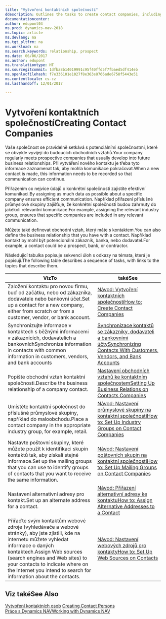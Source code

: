 ```yaml
---
title: "Vytvoření kontaktních společností"
ddescription: Outlines the tasks to create contact companies, including assigning relevant data about prospects and defining the business relationships you have with companies.
documentationcenter: 
author: edupont04
ms.prod: dynamics-nav-2018
ms.topic: article
ms.devlang: na
ms.tgt_pltfrm: na
ms.workload: na
ms.search.keywords: relationship, prospect
ms.date: 06/06/2017
ms.author: edupont
ms.translationtype: HT
ms.sourcegitcommit: 1dfba8b14019991c95f40ffd5f7fbaed5df414eb
ms.openlocfilehash: f7e336101e1027f8e363e8766ade6758f5443e51
ms.contentlocale: cs-cz
ms.lasthandoff: 12/01/2017

---
```

# <a name="creating-contact-companies"></a><span data-ttu-id="cf64a-102">Vytvoření kontaktních společností</span><span class="sxs-lookup"><span data-stu-id="cf64a-102">Creating Contact Companies</span></span>
<span data-ttu-id="cf64a-103">Vaše společnost se pravidelně setkává s potenciálními společnostmi, které se obvykle vyvíjejí do budoucích obchodních vztahů.</span><span class="sxs-lookup"><span data-stu-id="cf64a-103">Your company regularly meets prospective companies that usually develop into future business relationships.</span></span> <span data-ttu-id="cf64a-104">Při vytváření nového kontaktu je třeba tyto informace zaznamenat tak, aby mohla komunikace pokračovat.</span><span class="sxs-lookup"><span data-stu-id="cf64a-104">When a new contact is made, this information needs to be recorded so that communication can continue.</span></span>

<span data-ttu-id="cf64a-105">Přiřazením co nejvíce údajů o konkrétní společnosti zajistíte efektivní komunikaci.</span><span class="sxs-lookup"><span data-stu-id="cf64a-105">By assigning as much data as possible about a specific company ensures efficient communication.</span></span> <span data-ttu-id="cf64a-106">Například přiřazení příslušné průmyslové skupiny zajišťuje, že konkrétní společnosti budou zahrnuty do jakékoli relevantní komunikace.</span><span class="sxs-lookup"><span data-stu-id="cf64a-106">For example, assigning the relevant industry group, ensures that specific companies are included in any relevant communication.</span></span>

<span data-ttu-id="cf64a-107">Můžete také definovat obchodní vztah, který máte s kontaktem.</span><span class="sxs-lookup"><span data-stu-id="cf64a-107">You can also define the business relationship that you have with a contact.</span></span> <span data-ttu-id="cf64a-108">Například kontakt by mohl být potencionální zákazník, banka, nebo dodavatel.</span><span class="sxs-lookup"><span data-stu-id="cf64a-108">For example, a contact could be a prospect, bank, or contractor.</span></span>

<span data-ttu-id="cf64a-109">Následující tabulka popisuje sekvenci úloh s odkazy na témata, která je popisují.</span><span class="sxs-lookup"><span data-stu-id="cf64a-109">The following table describes a sequence of tasks, with links to the topics that describe them.</span></span> 

| <span data-ttu-id="cf64a-110">Viz</span><span class="sxs-lookup"><span data-stu-id="cf64a-110">To</span></span> | <span data-ttu-id="cf64a-111">také</span><span class="sxs-lookup"><span data-stu-id="cf64a-111">See</span></span> |
| --- | --- |
| <span data-ttu-id="cf64a-112">Založení kontaktu pro novou firmu, buď od začátku, nebo od zákazníka, dodavatele nebo bankovní účet.</span><span class="sxs-lookup"><span data-stu-id="cf64a-112">Set up a contact for a new company, either from scratch or from a customer, vendor, or bank account.</span></span> |[<span data-ttu-id="cf64a-113">Návod: Vytvoření kontaktních společností</span><span class="sxs-lookup"><span data-stu-id="cf64a-113">How to: Create Contact Companies</span></span>](marketing-how-create-contact-companies.md) |
| <span data-ttu-id="cf64a-114">Synchronizujte informace v kontaktech s běžnými informacemi v zákaznících, dodavatelích a bankovních</span><span class="sxs-lookup"><span data-stu-id="cf64a-114">Synchronize information in contacts with common information in customers, vendors, and bank accounts</span></span> |[<span data-ttu-id="cf64a-115">Synchronizace kontaktů se zákazníky, dodavateli a bankovními účty</span><span class="sxs-lookup"><span data-stu-id="cf64a-115">Synchronizing Contacts With Customers, Vendors, and Bank Accounts</span></span>](marketing-synchronize-contacts-customers-vendors-bank-accounts.md) |
| <span data-ttu-id="cf64a-116">Popište obchodní vztah kontaktní společnosti.</span><span class="sxs-lookup"><span data-stu-id="cf64a-116">Describe the business relationship of a company contact.</span></span> |[<span data-ttu-id="cf64a-117">Nastavení obchodních vztahů ke kontaktním společnostem</span><span class="sxs-lookup"><span data-stu-id="cf64a-117">Setting Up Business Relations on Contacts Companies</span></span>](marketing-business-relations.md) |
| <span data-ttu-id="cf64a-118">Umístěte kontaktní společnost do příslušné průmyslové skupiny, například do maloobchodu.</span><span class="sxs-lookup"><span data-stu-id="cf64a-118">Place a contact company in the appropriate industry group, for example, retail.</span></span> |[<span data-ttu-id="cf64a-119">Návod: Nastavení průmyslové skupiny na kontaktní společnosti</span><span class="sxs-lookup"><span data-stu-id="cf64a-119">How to: Set Up Industry Groups on Contact Companies</span></span>](marketing-industry-groups.md) |
| <span data-ttu-id="cf64a-120">Nastavte poštovní skupiny, které můžete použít k identifikaci skupin kontaktů tak, aby získali stejné informace.</span><span class="sxs-lookup"><span data-stu-id="cf64a-120">Set up the mailing groups that you can use to identify groups of contacts that you want to receive the same information.</span></span> |[<span data-ttu-id="cf64a-121">Návod: Nastavení poštovních skupin na kontaktní společnosti</span><span class="sxs-lookup"><span data-stu-id="cf64a-121">How to: Set Up Mailing Groups on Contact Companies</span></span>](marketing-mailing-groups.md) |
| <span data-ttu-id="cf64a-122">Nastavení alternativní adresy pro kontakt.</span><span class="sxs-lookup"><span data-stu-id="cf64a-122">Set up an alternate address for a contact.</span></span> |[<span data-ttu-id="cf64a-123">Návod: Přiřazení alternativní adresy ke kontaktu</span><span class="sxs-lookup"><span data-stu-id="cf64a-123">How to: Assign Alternative Addresses to a Contact</span></span>](marketing-how-assign-alternate-address.md) |
| <span data-ttu-id="cf64a-124">Přiřaďte svým kontaktům webové zdroje (vyhledávače a webové stránky), aby jste zjistili, kde na internetu můžete vyhledat informace o daných kontaktech.</span><span class="sxs-lookup"><span data-stu-id="cf64a-124">Assign Web sources (search engines and Web sites) to your contacts to indicate where on the Internet you intend to search for information about the contacts.</span></span> |[<span data-ttu-id="cf64a-125">Návod: Nastavení webových zdrojů pro kontakty</span><span class="sxs-lookup"><span data-stu-id="cf64a-125">How to: Set Up Web Sources on Contacts</span></span>](marketing-web-sources.md) |

## <a name="see-also"></a><span data-ttu-id="cf64a-126">Viz také</span><span class="sxs-lookup"><span data-stu-id="cf64a-126">See Also</span></span>
<span data-ttu-id="cf64a-127">[Vytvoření kontaktních osob](marketing-create-contact-persons.md) </span><span class="sxs-lookup"><span data-stu-id="cf64a-127">[Creating Contact Persons](marketing-create-contact-persons.md) </span></span>  
[<span data-ttu-id="cf64a-128">Práce s Dynamics NAV</span><span class="sxs-lookup"><span data-stu-id="cf64a-128">Working with Dynamics NAV</span></span>](ui-work-product.md)

